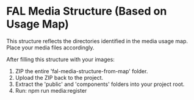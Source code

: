 ﻿# FAL Media Structure (Based on Usage Map)

This structure reflects the directories identified in the media usage map.
Place your media files accordingly.

After filling this structure with your images:
1. ZIP the entire 'fal-media-structure-from-map' folder.
2. Upload the ZIP back to the project.
3. Extract the 'public' and 'components' folders into your project root.
4. Run: npm run media:register
